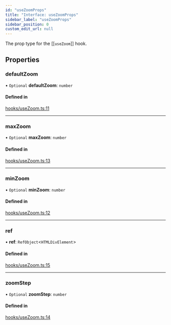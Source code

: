 ```yaml
---
id: "useZoomProps"
title: "Interface: useZoomProps"
sidebar_label: "useZoomProps"
sidebar_position: 0
custom_edit_url: null
---
```


The prop type for the [[`useZoom`]] hook.

## Properties

### defaultZoom

• `Optional` **defaultZoom**: `number`

#### Defined in

[hooks/useZoom.ts:11](https://github.com/rob-blackbourn/jetblack-map/blob/91a620d/src/hooks/useZoom.ts#L11)

___

### maxZoom

• `Optional` **maxZoom**: `number`

#### Defined in

[hooks/useZoom.ts:13](https://github.com/rob-blackbourn/jetblack-map/blob/91a620d/src/hooks/useZoom.ts#L13)

___

### minZoom

• `Optional` **minZoom**: `number`

#### Defined in

[hooks/useZoom.ts:12](https://github.com/rob-blackbourn/jetblack-map/blob/91a620d/src/hooks/useZoom.ts#L12)

___

### ref

• **ref**: `RefObject`<`HTMLDivElement`\>

#### Defined in

[hooks/useZoom.ts:15](https://github.com/rob-blackbourn/jetblack-map/blob/91a620d/src/hooks/useZoom.ts#L15)

___

### zoomStep

• `Optional` **zoomStep**: `number`

#### Defined in

[hooks/useZoom.ts:14](https://github.com/rob-blackbourn/jetblack-map/blob/91a620d/src/hooks/useZoom.ts#L14)
